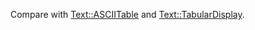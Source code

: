 Compare with [Text::ASCIITable](https://github.com/ReneNyffenegger/PerlModules/tree/master/Text/ASCIITable) and
[Text::TabularDisplay](https://github.com/ReneNyffenegger/PerlModules/tree/master/Text/TabularDisplay).

